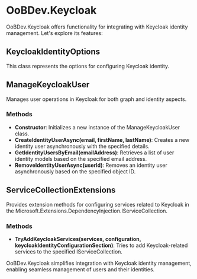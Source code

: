 # OoBDev.Keycloak

OoBDev.Keycloak offers functionality for integrating with Keycloak identity management. Let's explore its features:

## KeycloakIdentityOptions

This class represents the options for configuring Keycloak identity.

## ManageKeycloakUser

Manages user operations in Keycloak for both graph and identity aspects.

### Methods

- **Constructor**: Initializes a new instance of the ManageKeycloakUser class.
- **CreateIdentityUserAsync(email, firstName, lastName)**: Creates a new identity user asynchronously with the specified details.
- **GetIdentityUsersByEmail(emailAddress)**: Retrieves a list of user identity models based on the specified email address.
- **RemoveIdentityUserAsync(userId)**: Removes an identity user asynchronously based on the specified object ID.

## ServiceCollectionExtensions

Provides extension methods for configuring services related to Keycloak in the Microsoft.Extensions.DependencyInjection.IServiceCollection.

### Methods

- **TryAddKeycloakServices(services, configuration, keycloakIdentityConfigurationSection)**: Tries to add Keycloak-related services to the specified IServiceCollection.

OoBDev.Keycloak simplifies integration with Keycloak identity management, enabling seamless management of users and their identities.
